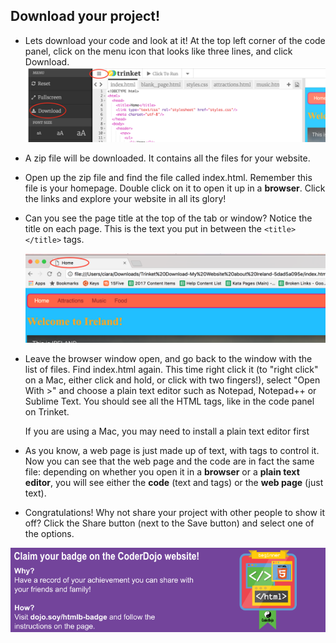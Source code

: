 ## Download your project!

- Lets download your code and look at it! At the top left corner of the code panel, click on the menu icon that looks like three lines, and click Download. 
  ![](images/DownloadMenuCircled.png)

- A zip file will be downloaded. It contains all the files for your website. 

- Open up the zip file and find the file called index.html. Remember this file is your homepage. Double click on it to open it up in a **browser**. Click the links and explore your website in all its glory!

- Can you see the page title at the top of the tab or window? Notice the title on each page. This is the text you put in between the `<title> </title>` tags.

  ![](images/LocalFileWindowTitle.png)

- Leave the browser window open, and go back to the window with the list of files. Find index.html again. This time right click it \(to "right click" on a Mac, either click and hold, or click with two fingers!\), select "Open With &gt;" and choose a plain text editor such as Notepad, Notepad++ or Sublime Text. You should see all the HTML tags, like in the code panel on Trinket.

  If you are using a Mac, you may need to install a plain text editor first

- As you know, a web page is just made up of text, with tags to control it. Now you can see that the web page and the code are in fact the same file: depending on whether you open it in a **browser** or a **plain text editor**, you will see either the **code** \(text and tags\) or the **web page** \(just text\).

- Congratulations! Why not share your project with other people to show it off? Click the Share button (next to the Save button) and select one of the options.

![](images/badge-footer-image-html-beginner.png)



